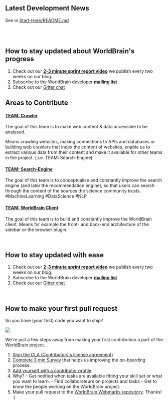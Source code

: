 ## Latest Development News

See in [Start-Here/README.md](https://github.com/WorldBrain/START-HERE/blob/master/README.md#latest-development-news)

<br>

<br>

## How to stay updated about WorldBrain's progress
 1. Check out our **[2-3 minute sprint report video](www.worldbrain.io/2016/blog/)** we publish every two weeks on our blog.
 2. Subscribe to the WorldBrain developer **[mailing list](https://groups.google.com/forum/#!forum/worldbrain-dev-mailing-list)**
 3. Check out our [Gitter chat](https://gitter.im/WorldBrain/Webmarks)



## Areas to Contribute

#### [TEAM: Crawler](https://github.com/WorldBrain/TEAM/issues/23)

The goal of this team is to make web content & data accessible to be analysed. 

Means crawling websites, making connections to APIs and databases or building web crawlers that index the content of websites, enable us to extract various data from their content and make it available for other teams in the project. (.i.e. TEAM: Search-Engine)

#### [TEAM: Search-Engine](https://github.com/WorldBrain/TEAM/issues/24)

The goal of this team is to conceptualise and constantly improve the search engine (and later the recommendation engine), so that users can search through the content of the sources the science community trusts. #MachineLearning #DataScience #NLP 

#### [TEAM: WorldBrain Client](https://github.com/WorldBrain/TEAM/issues/25)

The goal of this team is to build and constantly improve the WorldBrain client.
Means for example the front- and back-end architecture of the sidebar or the browser plugin.



<br>

## How to stay updated with ease
 1. Check out our **[2-3 minute sprint report video](www.worldbrain.io/2016/blog/)** we publish every two weeks on our blog.
 2. Subscribe to the WorldBrain developer **[mailing list](https://groups.google.com/forum/#!forum/worldbrain-dev-mailing-list)**
 3. Check out our [Gitter chat](https://gitter.im/WorldBrain/Webmarks)

<br>

## How to make your first pull request

So you have (your first) code you want to ship? 

![](https://media.giphy.com/media/pCO5tKdP22RC8/giphy.gif)

We're just a few steps away from making your first contribution a part of the WorldBrain project. 

 1. [Sign the CLA (Contributors's license agreement)](https://www.clahub.com/agreements/WorldBrain/Webmarks)
 2. [Complete 3 min Survey](http://goo.gl/forms/QJ5Apz8orM) that helps us improving the on-boarding process.
 3. [Add yourself with a contributor profile](https://github.com/WorldBrain/TEAM/issues/new)
  4. Why?
    - Get notified when tasks are available fitting your skill set or what you want to learn.
    - Find collaborateurs on projects and tasks
    - Get to know the people working on the WorldBrain project.
 4. Make your pull request to the [WorldBrain Webmarks repository](https://github.com/WorldBrain/Webmarks). Thanks! :)

